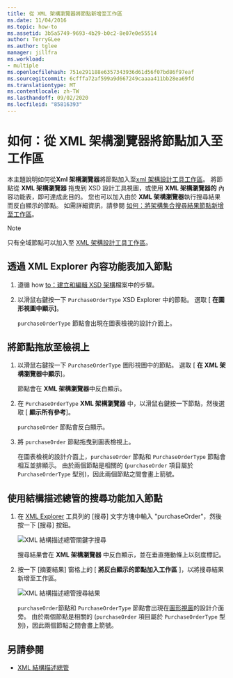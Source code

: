 ```yaml
---
title: 從 XML 架構瀏覽器將節點新增至工作區
ms.date: 11/04/2016
ms.topic: how-to
ms.assetid: 3b5a5749-9693-4b29-b0c2-8e07e0e55514
author: TerryGLee
ms.author: tglee
manager: jillfra
ms.workload:
- multiple
ms.openlocfilehash: 751e291188e6357343936d61d56f07bd86f97eaf
ms.sourcegitcommit: 6cfffa72af599a9d667249caaaa411bb28ea69fd
ms.translationtype: MT
ms.contentlocale: zh-TW
ms.lasthandoff: 09/02/2020
ms.locfileid: "85816393"
---
```

# <a name="how-to-add-nodes-to-the-workspace-from-the-xml-schema-explorer"></a>如何：從 XML 架構瀏覽器將節點加入至工作區

本主題說明如何從**Xml 架構瀏覽器**將節點加入至[xml 架構設計工具工作區](../xml-tools/xml-schema-designer-workspace.md)。 將節點從 **XML 架構瀏覽器** 拖曳到 XSD 設計工具視圖，或使用 **XML 架構瀏覽器的** 內容功能表，即可達成此目的。 您也可以加入由於 **XML 架構瀏覽器**執行搜尋結果而反白顯示的節點。 如需詳細資訊，請參閱 [如何：將架構集合搜尋結果節點新增至工作區](../xml-tools/how-to-add-schema-set-search-result-nodes-to-the-workspace.md)。

> [!NOTE]
> 只有全域節點可以加入至 [XML 架構設計工具工作區](../xml-tools/xml-schema-designer-workspace.md)。

## <a name="to-add-nodes-through-the-xml-explorer-context-menu"></a>透過 XML Explorer 內容功能表加入節點

1. 遵循 how [to：建立和編輯 XSD 架構](../xml-tools/how-to-create-and-edit-an-xsd-schema-file.md)檔案中的步驟。

2. 以滑鼠右鍵按一下 `PurchaseOrderType` XSD Explorer 中的節點。 選取 [ **在圖形視圖中顯示]**。

     `purchaseOrderType` 節點會出現在圖表檢視的設計介面上。

## <a name="to-drag-and-drop-a-node-on-to-a-view"></a>將節點拖放至檢視上

1. 以滑鼠右鍵按一下 `PurchaseOrderType` 圖形視圖中的節點。 選取 [ **在 XML 架構瀏覽器中顯示**]。

     節點會在 **XML 架構瀏覽器**中反白顯示。

2. 在 `PurchaseOrderType` **XML 架構瀏覽器** 中，以滑鼠右鍵按一下節點，然後選取 [ **顯示所有參考**]。

     `purchaseOrder` 節點會反白顯示。

3. 將 `purchaseOrder` 節點拖曳到圖表檢視上。

     在圖表檢視的設計介面上，`purchaseOrder` 節點和 `PurchaseOrderType` 節點會相互並排顯示。 由於兩個節點是相關的 (`purchaseOrder` 項目屬於 `PurchaseOrderType` 型別)，因此兩個節點之間會畫上箭號。

## <a name="to-add-nodes-using-the-schema-explorer-search-capability"></a>使用結構描述總管的搜尋功能加入節點

1. 在 [XML Explorer](../xml-tools/xml-schema-explorer.md) 工具列的 [搜尋] 文字方塊中輸入 "purchaseOrder"，然後按一下 [搜尋] 按鈕。

     ![XML 結構描述總管關鍵字搜尋](../xml-tools/media/schemaexplorersearch.gif)

     搜尋結果會在 **XML 架構瀏覽器** 中反白顯示，並在垂直捲動條上以刻度標記。

2. 按一下 [摘要結果] 窗格上的 [ **將反白顯示的節點加入工作區** ]，以將搜尋結果新增至工作區。

     ![XML 結構描述總管搜尋結果](../xml-tools/media/schemaexplorersearchresult.gif)

     `purchaseOrder`節點和 `PurchaseOrderType` 節點會出現在[圖形視圖](../xml-tools/graph-view.md)的設計介面旁。 由於兩個節點是相關的 (`purchaseOrder` 項目屬於 `PurchaseOrderType` 型別)，因此兩個節點之間會畫上箭號。

## <a name="see-also"></a>另請參閱

- [XML 結構描述總管](../xml-tools/xml-schema-explorer.md)
